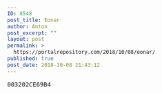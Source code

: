 ```yaml
---
ID: 8548
post_title: Eonar
author: Anton
post_excerpt: ""
layout: post
permalink: >
  https://portalrepository.com/2018/10/08/eonar/
published: true
post_date: 2018-10-08 21:43:12
---
```

<pre>003202CE69B4</pre>